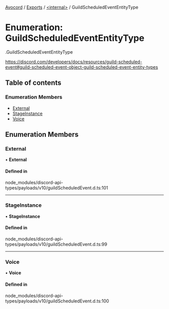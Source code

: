 [Avocord](../README.md) / [Exports](../modules.md) / [<internal\>](../modules/internal_.md) / GuildScheduledEventEntityType

# Enumeration: GuildScheduledEventEntityType

[<internal>](../modules/internal_.md).GuildScheduledEventEntityType

https://discord.com/developers/docs/resources/guild-scheduled-event#guild-scheduled-event-object-guild-scheduled-event-entity-types

## Table of contents

### Enumeration Members

- [External](internal_.GuildScheduledEventEntityType.md#external)
- [StageInstance](internal_.GuildScheduledEventEntityType.md#stageinstance)
- [Voice](internal_.GuildScheduledEventEntityType.md#voice)

## Enumeration Members

### External

• **External**

#### Defined in

node_modules/discord-api-types/payloads/v10/guildScheduledEvent.d.ts:101

___

### StageInstance

• **StageInstance**

#### Defined in

node_modules/discord-api-types/payloads/v10/guildScheduledEvent.d.ts:99

___

### Voice

• **Voice**

#### Defined in

node_modules/discord-api-types/payloads/v10/guildScheduledEvent.d.ts:100

